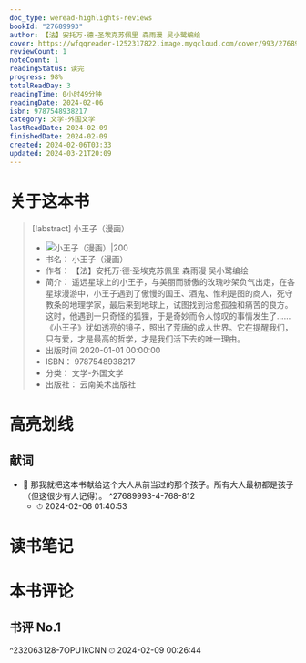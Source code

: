 ```yaml
---
doc_type: weread-highlights-reviews
bookId: "27689993"
author: 【法】安托万·德·圣埃克苏佩里 森雨漫 吴小鹭编绘
cover: https://wfqqreader-1252317822.image.myqcloud.com/cover/993/27689993/t7_27689993.jpg
reviewCount: 1
noteCount: 1
readingStatus: 读完
progress: 98%
totalReadDay: 3
readingTime: 0小时49分钟
readingDate: 2024-02-06
isbn: 9787548938217
category: 文学-外国文学
lastReadDate: 2024-02-09
finishedDate: 2024-02-09
created: 2024-02-06T03:33
updated: 2024-03-21T20:09
---
```

# 关于这本书
> [!abstract] 小王子（漫画）
> - ![ 小王子（漫画）|200](https://wfqqreader-1252317822.image.myqcloud.com/cover/993/27689993/t7_27689993.jpg)
> - 书名： 小王子（漫画）
> - 作者： 【法】安托万·德·圣埃克苏佩里 森雨漫 吴小鹭编绘
> - 简介： 遥远星球上的小王子，与美丽而骄傲的玫瑰吵架负气出走，在各星球漫游中，小王子遇到了傲慢的国王、酒鬼、惟利是图的商人，死守教条的地理学家，最后来到地球上，试图找到治愈孤独和痛苦的良方。这时，他遇到一只奇怪的狐狸，于是奇妙而令人惊叹的事情发生了……《小王子》犹如透亮的镜子，照出了荒唐的成人世界。它在提醒我们，只有爱，才是最高的哲学，才是我们活下去的唯一理由。
> - 出版时间 2020-01-01 00:00:00
> - ISBN： 9787548938217
> - 分类： 文学-外国文学
> - 出版社： 云南美术出版社

# 高亮划线

## 献词


- 📌 那我就把这本书献给这个大人从前当过的那个孩子。所有大人最初都是孩子（但这很少有人记得）。 ^27689993-4-768-812
    - ⏱ 2024-02-06 01:40:53 
# 读书笔记

# 本书评论

## 书评 No.1 
 ^232063128-7OPU1kCNN
⏱ 2024-02-09 00:26:44
